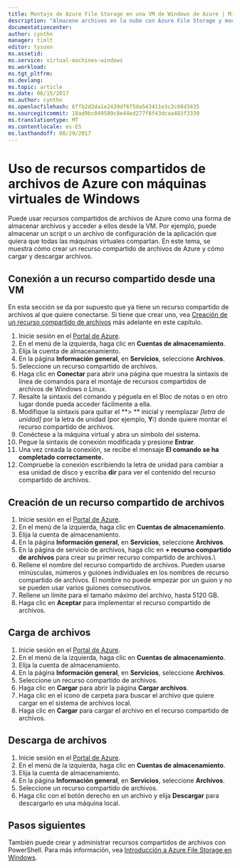 ```yaml
---
title: Montaje de Azure File Storage en una VM de Windows de Azure | Microsoft Docs
description: "Almacene archivos en la nube con Azure File Storage y monte un recurso compartido de archivos de nube en una máquina virtual (VM) de Azure."
documentationcenter: 
author: cynthn
manager: timlt
editor: tysonn
ms.assetid: 
ms.service: virtual-machines-windows
ms.workload: 
ms.tgt_pltfrm: 
ms.devlang: 
ms.topic: article
ms.date: 06/15/2017
ms.author: cynthn
ms.openlocfilehash: 6ffb2d2da1e2439df6f5da543411e3c2c68d3435
ms.sourcegitcommit: 18ad9bc049589c8e44ed277f8f43dcaa483f3339
ms.translationtype: MT
ms.contentlocale: es-ES
ms.lasthandoff: 08/29/2017
---
```

# <a name="use-azure-file-shares-with-windows-vms"></a>Uso de recursos compartidos de archivos de Azure con máquinas virtuales de Windows 

Puede usar recursos compartidos de archivos de Azure como una forma de almacenar archivos y acceder a ellos desde la VM. Por ejemplo, puede almacenar un script o un archivo de configuración de la aplicación que quiera que todas las máquinas virtuales compartan. En este tema, se muestra cómo crear un recurso compartido de archivos de Azure y cómo cargar y descargar archivos.

## <a name="connect-to-a-file-share-from-a-vm"></a>Conexión a un recurso compartido desde una VM

En esta sección se da por supuesto que ya tiene un recurso compartido de archivos al que quiere conectarse. Si tiene que crear uno, vea [Creación de un recurso compartido de archivos](#create-a-file-share) más adelante en este capítulo.

1. Inicie sesión en el [Portal de Azure](https://portal.azure.com).
2. En el menú de la izquierda, haga clic en **Cuentas de almacenamiento**.
3. Elija la cuenta de almacenamiento.
4. En la página **Información general**, en **Servicios**, seleccione **Archivos**.
5. Seleccione un recurso compartido de archivos.
6. Haga clic en **Conectar** para abrir una página que muestra la sintaxis de línea de comandos para el montaje de recursos compartidos de archivos de Windows o Linux.
7. Resalte la sintaxis del comando y péguela en el Bloc de notas o en otro lugar donde pueda acceder fácilmente a ella. 
8. Modifique la sintaxis para quitar el **> ** inicial y reemplazar *[letra de unidad]* por la letra de unidad (por ejemplo, **Y:**) donde quiere montar el recurso compartido de archivos.
8. Conéctese a la máquina virtual y abra un símbolo del sistema.
9. Pegue la sintaxis de conexión modificada y presione **Entrar**.
10. Una vez creada la conexión, se recibe el mensaje **El comando se ha completado correctamente.**
11. Compruebe la conexión escribiendo la letra de unidad para cambiar a esa unidad de disco y escriba **dir** para ver el contenido del recurso compartido de archivos.



## <a name="create-a-file-share"></a>Creación de un recurso compartido de archivos 
1. Inicie sesión en el [Portal de Azure](https://portal.azure.com).
2. En el menú de la izquierda, haga clic en **Cuentas de almacenamiento**.
3. Elija la cuenta de almacenamiento.
4. En la página **Información general**, en **Servicios**, seleccione **Archivos**.
5. En la página de servicio de archivos, haga clic en **+ recurso compartido de archivos** para crear su primer recurso compartido de archivos.\
6. Rellene el nombre del recurso compartido de archivos. Pueden usarse minúsculas, números y guiones individuales en los nombres de recurso compartido de archivos. El nombre no puede empezar por un guion y no se pueden usar varios guiones consecutivos. 
7. Rellene un límite para el tamaño máximo del archivo, hasta 5120 GB.
8. Haga clic en **Aceptar** para implementar el recurso compartido de archivos.
   
## <a name="upload-files"></a>Carga de archivos
1. Inicie sesión en el [Portal de Azure](https://portal.azure.com).
2. En el menú de la izquierda, haga clic en **Cuentas de almacenamiento**.
3. Elija la cuenta de almacenamiento.
4. En la página **Información general**, en **Servicios**, seleccione **Archivos**.
5. Seleccione un recurso compartido de archivos.
6. Haga clic en **Cargar** para abrir la página **Cargar archivos**.
7. Haga clic en el icono de carpeta para buscar el archivo que quiere cargar en el sistema de archivos local.   
8. Haga clic en **Cargar** para cargar el archivo en el recurso compartido de archivos.

## <a name="download-files"></a>Descarga de archivos
1. Inicie sesión en el [Portal de Azure](https://portal.azure.com).
2. En el menú de la izquierda, haga clic en **Cuentas de almacenamiento**.
3. Elija la cuenta de almacenamiento.
4. En la página **Información general**, en **Servicios**, seleccione **Archivos**.
5. Seleccione un recurso compartido de archivos.
6. Haga clic con el botón derecho en un archivo y elija **Descargar** para descargarlo en una máquina local.
   

## <a name="next-steps"></a>Pasos siguientes

También puede crear y administrar recursos compartidos de archivos con PowerShell. Para más información, vea [Introducción a Azure File Storage en Windows](../../storage/files/storage-dotnet-how-to-use-files.md).

